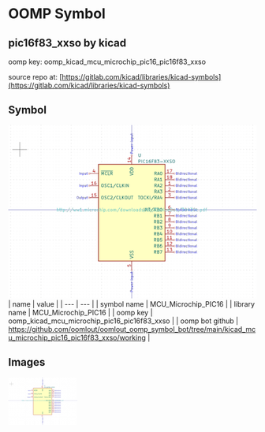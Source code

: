 # OOMP Symbol  
## pic16f83_xxso  by kicad  
  
oomp key: oomp_kicad_mcu_microchip_pic16_pic16f83_xxso  
  
source repo at: [https://gitlab.com/kicad/libraries/kicad-symbols](https://gitlab.com/kicad/libraries/kicad-symbols)  
## Symbol  
  
[![working.png](working_600.png)](working.png)  
| name | value | 
| --- | --- | 
| symbol name | MCU_Microchip_PIC16 | 
| library name | MCU_Microchip_PIC16 | 
| oomp key | oomp_kicad_mcu_microchip_pic16_pic16f83_xxso | 
| oomp bot github | https://github.com/oomlout/oomlout_oomp_symbol_bot/tree/main/kicad_mcu_microchip_pic16_pic16f83_xxso/working | 
## Images  
  
[![working.png](working_140.png)](working.png)  
